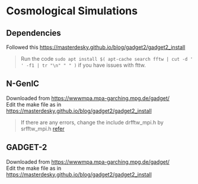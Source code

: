 # Cosmological Simulations
## Dependencies
Followed this https://masterdesky.github.io/blog/gadget2/gadget2_install  
>Run the code `sudo apt install $( apt-cache search fftw | cut -d ' ' -f1 | tr "\n" " " )` if you have issues with fttw.

## N-GenIC
Downloaded from https://wwwmpa.mpa-garching.mpg.de/gadget/  
Edit the make file as in https://masterdesky.github.io/blog/gadget2/gadget2_install  
>If there are any errors, change the include drfftw_mpi.h by srfftw_mpi.h 
>[refer](https://snatverk.blogspot.com/2013/02/nbody-simulations-with-gadget2.html)  

## GADGET-2
Downloaded from https://wwwmpa.mpa-garching.mpg.de/gadget/  
Edit the make file as in https://masterdesky.github.io/blog/gadget2/gadget2_install  
